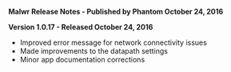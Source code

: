**Malwr Release Notes - Published by Phantom October 24, 2016**


**Version 1.0.17 - Released October 24, 2016**

* Improved error message for network connectivity issues
* Made improvements to the datapath settings
* Minor app documentation corrections
